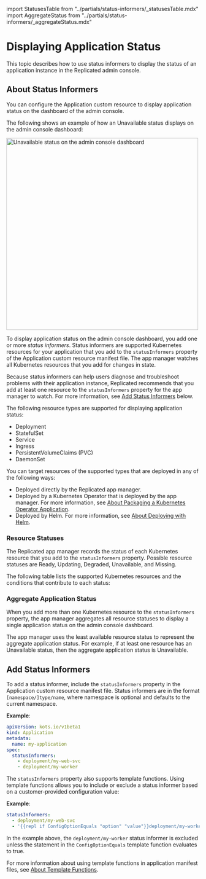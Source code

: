 import StatusesTable from "../partials/status-informers/_statusesTable.mdx"
import AggregateStatus from "../partials/status-informers/_aggregateStatus.mdx"

# Displaying Application Status

This topic describes how to use status informers to display the status of an application instance in the Replicated admin console.

## About Status Informers

You can configure the Application custom resource to display application status on the dashboard of the admin console.

The following shows an example of how an Unavailable status displays on the admin console dashboard:

<img src="/images/kotsadm-dashboard-appstatus.png" alt="Unavailable status on the admin console dashboard" width="500px"/>

To display application status on the admin console dashboard, you add one or more _status informers_. Status informers are supported Kubernetes resources for your application that you add to the `statusInformers` property of the Application custom resource manifest file. The app manager watches all Kubernetes resources that you add for changes in state.

Because status informers can help users diagnose and troubleshoot problems with their application instance, Replicated recommends that you add at least one resource to the `statusInformers` property for the app manager to watch. For more information, see [Add Status Informers](#add-status-informers) below.

The following resource types are supported for displaying application status:

* Deployment
* StatefulSet
* Service
* Ingress
* PersistentVolumeClaims (PVC)
* DaemonSet

You can target resources of the supported types that are deployed in any of the following ways:

* Deployed directly by the Replicated app manager.
* Deployed by a Kubernetes Operator that is deployed by the app manager. For more information, see [About Packaging a Kubernetes Operator Application](operator-packaging-about).
* Deployed by Helm. For more information, see [About Deploying with Helm](helm-overview).

### Resource Statuses

The Replicated app manager records the status of each Kubernetes resource that you add to the `statusInformers` property. Possible resource statuses are Ready, Updating, Degraded, Unavailable, and Missing.

The following table lists the supported Kubernetes resources and the conditions that contribute to each status:

<StatusesTable/>

### Aggregate Application Status

When you add more than one Kubernetes resource to the `statusInformers` property, the app manager aggregates all resource statuses to display a single application status on the admin console dashboard.

The app manager uses the least available resource status to represent the aggregate application status. For example, if at least one resource has an Unavailable status, then the aggregate application status is Unavailable.

<AggregateStatus/>

## Add Status Informers

To add a status informer, include the `statusInformers` property in the Application custom resource manifest file.
Status informers are in the format `[namespace/]type/name`, where namespace is optional and defaults to the current namespace.

**Example**:

```yaml
apiVersion: kots.io/v1beta1
kind: Application
metadata:
  name: my-application
spec:
  statusInformers:
    - deployment/my-web-svc
    - deployment/my-worker
```

The `statusInformers` property also supports template functions. Using template functions allows you to include or exclude a status informer based on a customer-provided configuration value:

**Example**:

```yaml
statusInformers:
  - deployment/my-web-svc
  - '{{repl if ConfigOptionEquals "option" "value"}}deployment/my-worker{{repl else}}{{repl end}}'
```

In the example above, the `deployment/my-worker` status informer is excluded unless the statement in the `ConfigOptionEquals` template function evaluates to true.

For more information about using template functions in application manifest files, see [About Template Functions](/reference/template-functions-about).
